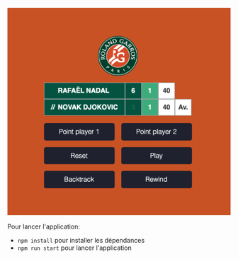 <p align="center">
 <img src="tennis.png" />
</p>

Pour lancer l'application:

- `npm install` pour installer les dépendances
- `npm run start` pour lancer l'application
